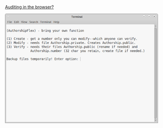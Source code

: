 <!---
Bring your own function to Authorship. A bare bones version of Authorship where you must fill and test arrays.
-->



[Auditing in the browser?](https://coliru.stacked-crooked.com/a/1332203ae63bc4e4)

<p align="center">
  <img src="https://github.com/compromise-evident/AuthorshipFlex/blob/main/Other/Terminal.png">
</p>
